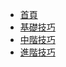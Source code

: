 <!-- _navbar.md -->

* [首頁](/)
* [基礎技巧](/Basic/)
* [中階技巧](/Mid/)
* [進階技巧](/Advanced/)
<!-- * [繁體中文](/zh-tw.md) -->